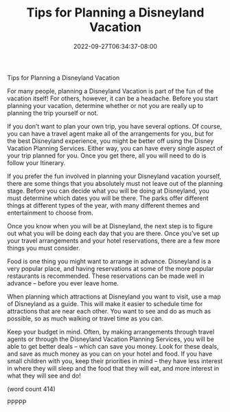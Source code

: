 ﻿---
title: "Tips for Planning a Disneyland Vacation"
date: 2022-09-27T06:34:37-08:00
description: "Disneyland Tips for Web Success"
featured_image: "/images/Disneyland.jpg"
tags: ["Disneyland"]
---

Tips for Planning a Disneyland Vacation

For many people, planning a Disneyland Vacation 
is part of the fun of the vacation itself! For others, 
however, it can be a headache. Before you start 
planning your vacation, determine whether or not you 
are really up to planning the trip yourself or not.

If you don’t want to plan your own trip, you have 
several options. Of course, you can have a travel 
agent make all of the arrangements for you, but for 
the best Disneyland experience, you might be better 
off using the Disney Vacation Planning Services. 
Either way, you can have every single aspect of your 
trip planned for you. Once you get there, all you will 
need to do is follow your Itinerary.

If you prefer the fun involved in planning your 
Disneyland vacation yourself, there are some things 
that you absolutely must not leave out of the planning 
stage. Before you can decide what you will be doing at 
Disneyland, you must determine which dates you will 
be there. The parks offer different things at different 
types of the year, with many different themes and 
entertainment to choose from.

Once you know when you will be at Disneyland, the 
next step is to figure out what you will be doing each 
day that you are there. Once you’ve set up your travel 
arrangements and your hotel reservations, there are a 
few more things you must consider.

Food is one thing you might want to arrange in 
advance. Disneyland is a very popular place, and 
having reservations at some of the more popular 
restaurants is recommended. These reservations can 
be made well in advance – before you ever leave home. 

When planning which attractions at Disneyland you 
want to visit, use a map of Disneyland as a guide. 
This will make it easier to schedule time for 
attractions that are near each other. You want to see 
and do as much as possible, so as much walking or 
travel time as you can.

Keep your budget in mind. Often, by making 
arrangements through travel agents or through the 
Disneyland Vacation Planning Services, you will be 
able to get better deals – which can save you money.
Look for these deals, and save as much money as 
you can on your hotel and food. If you have small 
children with you, keep their priorities in mind – they 
have less interest in where they will sleep and the 
food that they will eat, and more interest in what they 
will see and do!

(word count 414)

PPPPP

